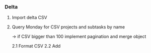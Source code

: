 ### Delta

1. Import delta CSV
2. Query Monday for CSV projects and subtasks by name
    
    -> if CSV bigger than 100 implement pagination and merge object

    
    2.1 Format CSV
    2.2 Add